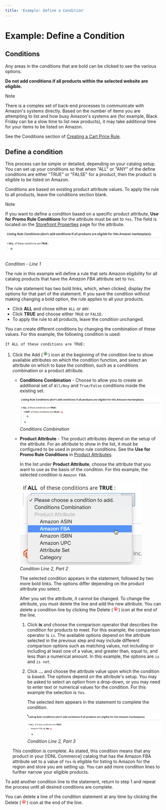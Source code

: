 ```yaml
---
title: 'Example: Define a Condition'
---
```


# Example: Define a Condition

## Conditions

Any areas in the conditions that are bold can be clicked to see the various options.

**Do not add conditions if all products within the selected website are eligible.**

>[!NOTE]
>
>There is a complex set of back-end processes to communicate with Amazon's systems directly. Based on the number of items you are attempting to list and how busy Amazon's systems are (for example, Black Friday can be a slow time to list new products), it may take additional time for your items to be listed on Amazon.

See the Conditions section of [Creating a Cart Price Rule](https://docs.magento.com/user-guide/marketing/price-rules-catalog-create.md).

## Define a condition

This process can be simple or detailed, depending on your catalog setup. You can set up your conditions so that when "ALL" or "ANY" of the define conditions are either "TRUE" or "FALSE" for a product, then the product is eligible to be listed on Amazon.

Conditions are based on existing product attribute values. To apply the rule to all products, leave the conditions section blank.

>[!NOTE]
>
>If you want to define a condition based on a specific product attribute, **Use for Promo Rule Conditions** for the attribute must be set to `Yes`. The field is located on the [Storefront Properties](https://docs.magento.com/user-guide/catalog/product-attributes-add.html) page for the attribute.

![](assets/ob-listing-rule-conditions-start.png)
_Condition - Line 1_

The rule in this example will define a rule that sets Amazon eligibility for all catalog products that have the _Amazon FBA_ attribute set to `Yes`.

The rule statement has two bold links, which, when clicked, display the options for that part of the statement. If you save the condition without making changing a bold option, the rule applies to all your products.

- Click **ALL** and chose either `ALL` or `ANY`.
- Click **TRUE** and choose either `TRUE` or `FALSE`.
- To apply the rule to all products, leave the condition unchanged.

You can create different conditions by changing the combination of these values. For this example, the following condition is used:

`If ALL of these conditions are TRUE:`

1. Click the Add (![Add icon](assets/btn-add-grn.png)) icon at the beginning of the condition line to show available attributes on which the condition function, and select an attribute on which to base the condition, such as a conditions combination or a product attribute.

   - **Conditions Combination** - Choose to allow you to create an additional set of `All/Any` and `True/False` conditions inside the existing set.

      ![](assets/ob-conditions-combinations.png)
      _Conditions Combination_

   - **Product Attribute** - The product attributes depend on the setup of the attribute. For an attribute to show in the list, it must be configured to be used in promo rule conditions. See the **Use for Promo Rule Conditions** in [Product Attributes](https://docs.magento.com/user-guide/stores/attributes-product.html).

      In the list under **Product Attribute**, choose the attribute that you want to use as the basis of the condition. For this example, the selected condition is `Amazon FBA`.

      ![](assets/ob-condition-attribute-dropdown.png)
      _Condition Line 2, Part 2_

      The selected condition appears in the statement, followed by two more bold links. The options differ depending on the product attribute you select.

      After you set the attribute, it cannot be changed. To change the attribute, you must delete the line and add the new attribute. You can delete a condition line by clicking the Delete (![Delete icon](assets/btn-del-red.png)) icon at the end of the line.

     1. Click **is** and choose the comparison operator that describes the condition for products to meet. For this example, the comparison operator is `is`. The available options depend on the attribute selected in the previous step and may include different comparison options such as matching values, not including or including at least one of a value, and greater than, equal to, and less than a numerical amount. In this example, the options are `is` and `is not`.

     1. Click **...** and choose the attribute value upon which the condition is based. The options depend on the attribute's setup. You may be asked to select an option from a drop-down, or you may need to enter text or numerical values for the condition. For this example the selection is `Yes`.

         The selected item appears in the statement to complete the condition.

        ![](assets/ob-listing-rule-condition-is.png)
        _Condition Line 2, Part 3_

   This condition is complete. As stated, this condition means that any product in your [!DNL Commerce] catalog that has the Amazon FBA attribute set to a value of `Yes` is eligible for listing to Amazon for the region and store you are setting up. You can add more condition lines to further narrow your eligible products.

To add another condition line to the statement, return to step 1 and repeat the process until all desired conditions are complete.

You can delete a line of the condition statement at any time by clicking the Delete (![Delete icon](assets/btn-del-red.png)) icon at the end of the line.
